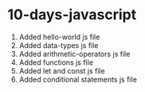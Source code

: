 # 10-days-javascript


1. Added hello-world js file 
2. Added data-types js file 
3. Added arithmetic-operators js file
4. Added functions js file
5. Added let and const js file
6. Added conditional statements js file

